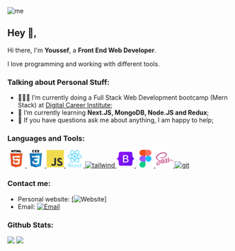![me](https://github.com/YoussefAyachi95/YoussefAyachi95/raw/master/assets/me.gif)

## Hey 👋,

Hi there, I'm **Youssef**, a **Front End Web Developer**.

I love programming and working with different tools.

### Talking about Personal Stuff:

- 👨🏽‍💻 I’m currently doing a Full Stack Web Development bootcamp (Mern Stack) at [Digital Career Institute](https://digitalcareerinstitute.org/); 
- 🌱 I’m currently learning **Next.JS, MongoDB, Node.JS and Redux**;
- 💬 If you have questions ask me about anything, I am happy to help;

#### <h3 align="left">Languages and Tools:</h3>
<p align="left"> 
    <a href="https://www.w3.org/html/" target="_blank"> <img src="https://raw.githubusercontent.com/devicons/devicon/master/icons/html5/html5-original-wordmark.svg" alt="html5" width="40" height="40"/> </a> 
    <a href="https://www.w3schools.com/css/" target="_blank"> <img src="https://raw.githubusercontent.com/devicons/devicon/master/icons/css3/css3-original-wordmark.svg" alt="css3" width="40" height="40"/> </a> 
    <a href="https://developer.mozilla.org/en-US/docs/Web/JavaScript" target="_blank"> <img src="https://raw.githubusercontent.com/devicons/devicon/master/icons/javascript/javascript-original.svg" alt="javascript" width="40" height="40"/> </a> 
    <a href="https://reactjs.org/" target="_blank"> <img src="https://raw.githubusercontent.com/devicons/devicon/master/icons/react/react-original-wordmark.svg" alt="javascript" width="40" height="40"/> </a> 
<a href="https://tailwindcss.com/" target="_blank"> <img src="https://www.vectorlogo.zone/logos/tailwindcss/tailwindcss-icon.svg" alt="tailwind" width="40" height="40"/> </a> 
<a href="https://getbootstrap.com/" target="_blank"> <img src="https://raw.githubusercontent.com/devicons/devicon/master/icons/bootstrap/bootstrap-original.svg" alt="bootstrap" width="40" height="40"/> </a> 
<a href="https://figma.com/" target="_blank"> <img src="https://raw.githubusercontent.com/devicons/devicon/master/icons/figma/figma-original.svg" alt="figma" width="40" height="40"/> </a> 
<a href="https://sass-lang.com/" target="_blank"> <img src="https://raw.githubusercontent.com/devicons/devicon/master/icons/sass/sass-original.svg" alt="sass" width="40" height="40"/> </a> 
<a href="https://git-scm.com/" target="_blank"> <img src="https://www.vectorlogo.zone/logos/git-scm/git-scm-icon.svg" alt="git" width="40" height="40"/> </a> 
</p>



### Contact me:

- Personal website: [![Website](https://youssef-ayachi.web.app/)]
- Email: [![Email](https://img.shields.io/badge/youssef.ayachi@web.de-D14836?style=flat-square&logo=gmail&logoColor=white)](mailto:youssef.ayachi@web.de)

### Github Stats:

<p>

  <img src="https://github-readme-stats.vercel.app/api?username=YoussefAyachi95&hide=stars&show_icons=true&theme=dracula&line_height=40">
  <img src="https://github-readme-stats.vercel.app/api/top-langs/?username=YoussefAyachi95&count_private=true&theme=dracula">

</p>


